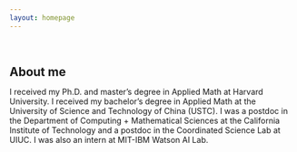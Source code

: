 ```yaml
---
layout: homepage
---
```


<h1 id="about-me"></h1>

<h2 style="margin: 60px 0px 10px;">About me</h2>

I received my Ph.D. and master’s degree in Applied Math at Harvard University. I received my bachelor’s degree in Applied Math at the University of Science and Technology of China (USTC). I was a postdoc in the Department of Computing + Mathematical Sciences at the California Institute of Technology and a postdoc in the Coordinated Science Lab at UIUC. I was also an intern at MIT-IBM Watson AI Lab.
